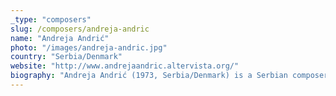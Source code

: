 ```yaml
---
_type: "composers"
slug: /composers/andreja-andric
name: "Andreja Andrić"
photo: "/images/andreja-andric.jpg"
country: "Serbia/Denmark"
website: "http://www.andrejaandric.altervista.org/"
biography: "Andreja Andrić (1973, Serbia/Denmark) is a Serbian composer and programmer, living in Aarhus in Denmark since 2014. He cultivates a keen interest in basic elements of music: pure intervals, tones, colors, durations. He uses computer programming as key means of artistic expression, with the aim of discovering pristine, dynamic and complex sound worlds. Pioneer of solo smartphone symphony as a music genre and of smartphone recital as a concert practice, he is also active in the fields of computer music, video and software art. His work has been presented in venues such as Museum of Moscow and Musikhuset Aarhus, and he has performed in numerous international new media and sound art festivals such as FILE in Sao Paolo and Festival Futura in Crest, France. Holds a PhD in Music Informatics from the State University of Milan, Italy."
---
```

